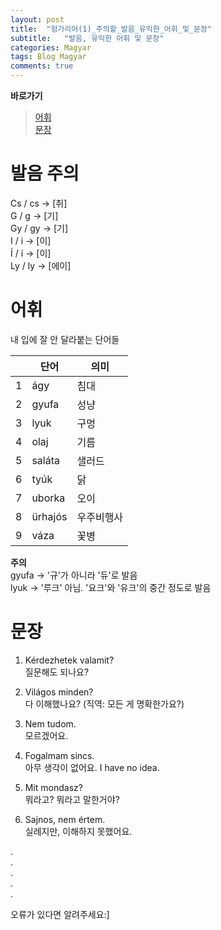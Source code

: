 ```yaml
---
layout: post
title:  "헝가리어(1)_주의할_발음_유익한_어휘_및_문장"
subtitle:   "발음, 유익한 어휘 및 문장"
categories: Magyar
tags: Blog Magyar   
comments: true
---
```



**바로가기**          
>[어휘](#어휘)          
[문장](#문장)     



# 발음 주의         
       
Cs / cs -> [취]         
G / g -> [기]           
Gy / gy -> [기]          
I / i -> [이]           
Í / í -> [이]          
Ly / ly -> [에이]            



# 어휘     

내 입에 잘 안 달라붙는 단어들     

|  | **단어** | **의미** |         
| ------ | ------ | ------ |     
|1|ágy|침대|       
|2|gyufa| 성냥|          
|3|lyuk| 구멍|          
|4|olaj| 기름|        
|5|saláta| 샐러드|        
|6|tyúk| 닭|         
|7|uborka| 오이|       
|8|ürhajós| 우주비행사|     
|9|váza| 꽃병|          


**주의**       
gyufa -> '규'가 아니라 '듀'로 발음          
lyuk -> '루크' 아님. '요크'와 '유크'의 중간 정도로 발음            




# 문장     

1. Kérdezhetek valamit?       
질문해도 되나요?       

2. Világos minden?        
다 이해했나요? (직역: 모든 게 명확한가요?)       

3. Nem tudom.    
모르겠어요.     

4. Fogalmam sincs.  
아무 생각이 없어요. I have no idea.     

5. Mit mondasz?       
뭐라고? 뭐라고 말한거야?          

6. Sajnos, nem értem.     
실례지만, 이해하지 못했어요.            



       
.       
.       
.       
.       
.       
       
오류가 있다면 알려주세요:]
